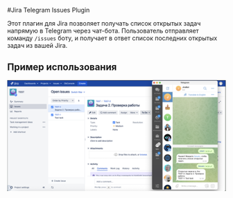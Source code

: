 #Jira Telegram Issues Plugin

Этот плагин для Jira позволяет получать список открытых задач напрямую в Telegram через чат-бота. Пользователь отправляет команду ‎`/issues` боту, и получает в ответ список последних открытых задач из вашей Jira.

## Пример использования

![Скриншот Telegram-бота](preview.png)
